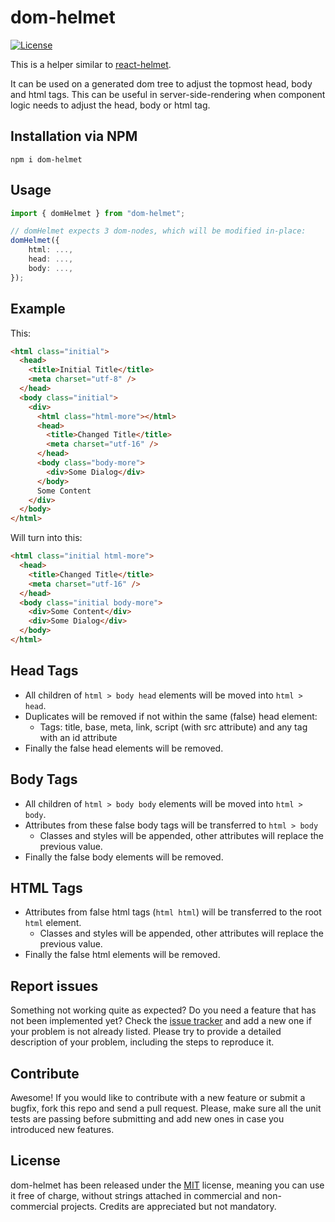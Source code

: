 # dom-helmet

[![License](https://img.shields.io/badge/License-MIT-blue.svg)](https://github.com/Lusito/tsx-dom/blob/master/LICENSE)

This is a helper similar to [react-helmet](https://github.com/nfl/react-helmet).

It can be used on a generated dom tree to adjust the topmost head, body and html tags.
This can be useful in server-side-rendering when component logic needs to adjust the head, body or html tag.

## Installation via NPM

`npm i dom-helmet`

## Usage

```ts
import { domHelmet } from "dom-helmet";

// domHelmet expects 3 dom-nodes, which will be modified in-place:
domHelmet({
    html: ...,
    head: ...,
    body: ...,
});
```

## Example

This:

```html
<html class="initial">
  <head>
    <title>Initial Title</title>
    <meta charset="utf-8" />
  </head>
  <body class="initial">
    <div>
      <html class="html-more"></html>
      <head>
        <title>Changed Title</title>
        <meta charset="utf-16" />
      </head>
      <body class="body-more">
        <div>Some Dialog</div>
      </body>
      Some Content
    </div>
  </body>
</html>
```

Will turn into this:

```html
<html class="initial html-more">
  <head>
    <title>Changed Title</title>
    <meta charset="utf-16" />
  </head>
  <body class="initial body-more">
    <div>Some Content</div>
    <div>Some Dialog</div>
  </body>
</html>
```

## Head Tags

- All children of `html > body head` elements will be moved into `html > head`.
- Duplicates will be removed if not within the same (false) head element:
  - Tags: title, base, meta, link, script (with src attribute) and any tag with an id attribute
- Finally the false head elements will be removed.

## Body Tags

- All children of `html > body body` elements will be moved into `html > body`.
- Attributes from these false body tags will be transferred to `html > body`
  - Classes and styles will be appended, other attributes will replace the previous value.
- Finally the false body elements will be removed.

## HTML Tags

- Attributes from false html tags (`html html`) will be transferred to the root `html` element.
  - Classes and styles will be appended, other attributes will replace the previous value.
- Finally the false html elements will be removed.

## Report issues

Something not working quite as expected? Do you need a feature that has not been implemented yet? Check the [issue tracker](https://github.com/Lusito/tsx-dom/issues) and add a new one if your problem is not already listed. Please try to provide a detailed description of your problem, including the steps to reproduce it.

## Contribute

Awesome! If you would like to contribute with a new feature or submit a bugfix, fork this repo and send a pull request. Please, make sure all the unit tests are passing before submitting and add new ones in case you introduced new features.

## License

dom-helmet has been released under the [MIT](https://github.com/Lusito/tsx-dom/blob/master/LICENSE) license, meaning you
can use it free of charge, without strings attached in commercial and non-commercial projects. Credits are appreciated but not mandatory.
